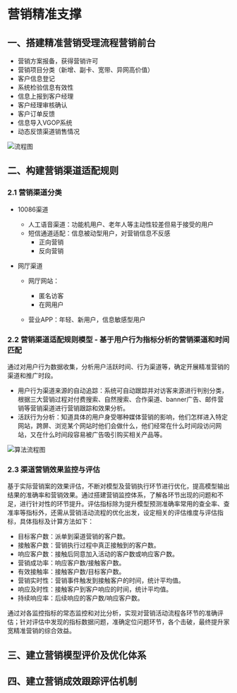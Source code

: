 # 营销精准支撑

## 一、搭建精准营销受理流程营销前台
 * 营销方案报备，获得营销许可
 * 营销项目分类（新增、副卡、宽带、异网高价值）
 * 客户信息登记
 * 系统检验信息有效性
 * 信息上报到客户经理
 * 客户经理审核确认
 * 客户订单反馈
 * 信息导入VGOP系统
 * 动态反馈渠道销售情况
 
 ![流程图](image)

  ## 二、构建营销渠道适配规则

 ### 2.1 营销渠道分类
  * 10086渠道
    - 人工语音渠道：功能机用户、老年人等主动性较差但易于接受的用户
    - 短信通道适配：信息被动型用户，对营销信息不反感
      * 正向营销
      * 反向营销

  * 网厅渠道
    - 网厅网站：
      * 匿名访客
      * 在网用户
      
    - 营业APP：年轻、新用户，信息敏感型用户
    
  ### 2.2 营销渠道适配规则模型 - 基于用户行为指标分析的营销渠道和时间匹配
   
   通过对用户行为数据收集，分析用户活跃时间、行为渠道等，确定开展精准营销的渠道和推广时段。
  - 用户行为渠道来源的自动追踪：系统可自动跟踪并对访客来源进行判别分类，根据三大营销过程对付费搜索、自然搜索、合作渠道、banner广告、邮件营销等营销渠道进行营销跟踪和效果分析。
  - 活跃行为分析：知道具体的用户身受哪种媒体营销的影响，他们怎样进入特定网站，跨屏、浏览某个网站时他们会做什么，他们经常在什么时间段访问网站，又在什么时间段容易被广告吸引购买相关产品等。

   ![算法流程图](figure_01.png)
     
  ### 2.3 渠道营销效果监控与评估
   基于实际营销案的效果评估，不断对模型及营销执行环节进行优化，提高模型输出结果的准确率和营销效果。通过搭建营销监控体系，了解各环节出现的问题和不足，进行针对性的环节提升。评估指标除为提升模型预测准确率常用的查全率、查准率等指标外，还需从营销活动流程的优化出发，设定相关的评估维度与评估指标，具体指标及计算方法如下：
 - 目标客户数：派单到渠道营销的客户数。
 - 接触客户数：营销执行过程中真正接触到的客户数。
 - 响应客户数：接触后同意加入活动的客户数或响应客户数。
 - 营销成功率：响应客户数/接触客户数。
 - 有效接触率：接触客户数/目标客户数。
 - 营销实时性：营销事件触发到接触客户的时间，统计平均值。
 - 响应及时性：接触客户到客户响应的时间，统计平均值。
 - 持续响应率：后续响应的客户数/响应客户数。

 通过对各监控指标的常态监控和对比分析，实现对营销活动流程各环节的准确评估；针对评估中发现的指标数据问题，准确定位问题环节，各个击破，最终提升家宽精准营销的综合效益。

   
## 三、建立营销模型评价及优化体系

## 四、建立营销成效跟踪评估机制
   
  
  

